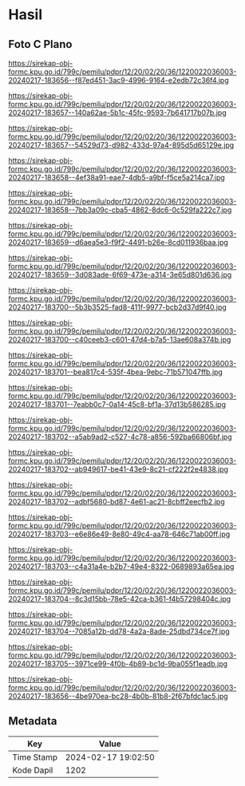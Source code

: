 # Hasil

## Foto C Plano

https://sirekap-obj-formc.kpu.go.id/799c/pemilu/pdpr/12/20/02/20/36/1220022036003-20240217-183656--f87ed451-3ac9-4996-9164-e2edb72c36f4.jpg

https://sirekap-obj-formc.kpu.go.id/799c/pemilu/pdpr/12/20/02/20/36/1220022036003-20240217-183657--140a62ae-5b1c-45fc-9593-7b641717b07b.jpg

https://sirekap-obj-formc.kpu.go.id/799c/pemilu/pdpr/12/20/02/20/36/1220022036003-20240217-183657--54529d73-d982-433d-97a4-895d5d65129e.jpg

https://sirekap-obj-formc.kpu.go.id/799c/pemilu/pdpr/12/20/02/20/36/1220022036003-20240217-183658--4ef38a91-eae7-4db5-a9bf-f5ce5a214ca7.jpg

https://sirekap-obj-formc.kpu.go.id/799c/pemilu/pdpr/12/20/02/20/36/1220022036003-20240217-183658--7bb3a09c-cba5-4862-8dc6-0c529fa222c7.jpg

https://sirekap-obj-formc.kpu.go.id/799c/pemilu/pdpr/12/20/02/20/36/1220022036003-20240217-183659--d6aea5e3-f9f2-4491-b26e-8cd011936baa.jpg

https://sirekap-obj-formc.kpu.go.id/799c/pemilu/pdpr/12/20/02/20/36/1220022036003-20240217-183659--3d083ade-6f69-473e-a314-3e65d801d636.jpg

https://sirekap-obj-formc.kpu.go.id/799c/pemilu/pdpr/12/20/02/20/36/1220022036003-20240217-183700--5b3b3525-fad8-411f-9977-bcb2d37d9f40.jpg

https://sirekap-obj-formc.kpu.go.id/799c/pemilu/pdpr/12/20/02/20/36/1220022036003-20240217-183700--c40ceeb3-c601-47d4-b7a5-13ae608a374b.jpg

https://sirekap-obj-formc.kpu.go.id/799c/pemilu/pdpr/12/20/02/20/36/1220022036003-20240217-183701--bea817c4-535f-4bea-9ebc-71b571047ffb.jpg

https://sirekap-obj-formc.kpu.go.id/799c/pemilu/pdpr/12/20/02/20/36/1220022036003-20240217-183701--7eabb0c7-0a14-45c8-bf1a-37d13b586285.jpg

https://sirekap-obj-formc.kpu.go.id/799c/pemilu/pdpr/12/20/02/20/36/1220022036003-20240217-183702--a5ab9ad2-c527-4c78-a856-592ba66806bf.jpg

https://sirekap-obj-formc.kpu.go.id/799c/pemilu/pdpr/12/20/02/20/36/1220022036003-20240217-183702--ab949617-be41-43e9-8c21-cf222f2e4838.jpg

https://sirekap-obj-formc.kpu.go.id/799c/pemilu/pdpr/12/20/02/20/36/1220022036003-20240217-183702--adbf5680-bd87-4e61-ac21-8cbff2eecfb2.jpg

https://sirekap-obj-formc.kpu.go.id/799c/pemilu/pdpr/12/20/02/20/36/1220022036003-20240217-183703--e6e86e49-8e80-49c4-aa78-646c71ab00ff.jpg

https://sirekap-obj-formc.kpu.go.id/799c/pemilu/pdpr/12/20/02/20/36/1220022036003-20240217-183703--c4a31a4e-b2b7-49e4-8322-0689893a65ea.jpg

https://sirekap-obj-formc.kpu.go.id/799c/pemilu/pdpr/12/20/02/20/36/1220022036003-20240217-183704--8c3d15bb-78e5-42ca-b361-f4b57298404c.jpg

https://sirekap-obj-formc.kpu.go.id/799c/pemilu/pdpr/12/20/02/20/36/1220022036003-20240217-183704--7085a12b-dd78-4a2a-8ade-25dbd734ce7f.jpg

https://sirekap-obj-formc.kpu.go.id/799c/pemilu/pdpr/12/20/02/20/36/1220022036003-20240217-183705--3971ce99-4f0b-4b89-bc1d-9ba055f1eadb.jpg

https://sirekap-obj-formc.kpu.go.id/799c/pemilu/pdpr/12/20/02/20/36/1220022036003-20240217-183656--4be970ea-bc28-4b0b-81b8-2f67bfdc1ac5.jpg


## Metadata

| Key        | Value               |
| ---------- | ------------------- |
| Time Stamp | 2024-02-17 19:02:50 |
| Kode Dapil | 1202                |



